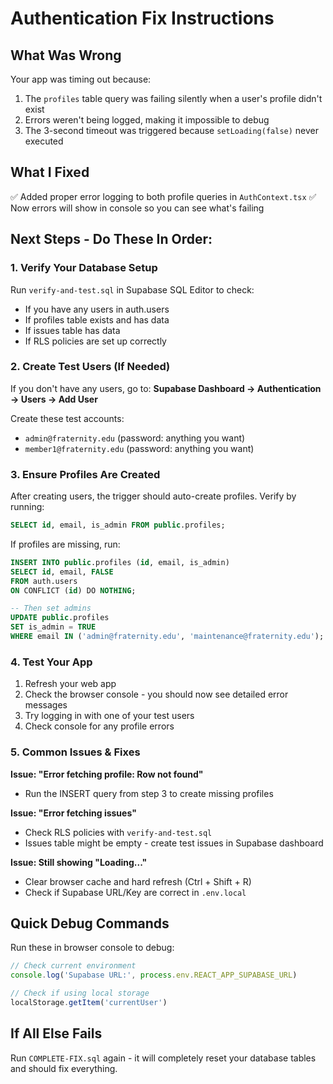 # Authentication Fix Instructions

## What Was Wrong

Your app was timing out because:
1. The `profiles` table query was failing silently when a user's profile didn't exist
2. Errors weren't being logged, making it impossible to debug
3. The 3-second timeout was triggered because `setLoading(false)` never executed

## What I Fixed

✅ Added proper error logging to both profile queries in `AuthContext.tsx`
✅ Now errors will show in console so you can see what's failing

## Next Steps - Do These In Order:

### 1. Verify Your Database Setup

Run `verify-and-test.sql` in Supabase SQL Editor to check:
- If you have any users in auth.users
- If profiles table exists and has data
- If issues table has data
- If RLS policies are set up correctly

### 2. Create Test Users (If Needed)

If you don't have any users, go to:
**Supabase Dashboard → Authentication → Users → Add User**

Create these test accounts:
- `admin@fraternity.edu` (password: anything you want)
- `member1@fraternity.edu` (password: anything you want)

### 3. Ensure Profiles Are Created

After creating users, the trigger should auto-create profiles. Verify by running:
```sql
SELECT id, email, is_admin FROM public.profiles;
```

If profiles are missing, run:
```sql
INSERT INTO public.profiles (id, email, is_admin)
SELECT id, email, FALSE
FROM auth.users
ON CONFLICT (id) DO NOTHING;

-- Then set admins
UPDATE public.profiles
SET is_admin = TRUE
WHERE email IN ('admin@fraternity.edu', 'maintenance@fraternity.edu');
```

### 4. Test Your App

1. Refresh your web app
2. Check the browser console - you should now see detailed error messages
3. Try logging in with one of your test users
4. Check console for any profile errors

### 5. Common Issues & Fixes

**Issue: "Error fetching profile: Row not found"**
- Run the INSERT query from step 3 to create missing profiles

**Issue: "Error fetching issues"**
- Check RLS policies with `verify-and-test.sql`
- Issues table might be empty - create test issues in Supabase dashboard

**Issue: Still showing "Loading..."**
- Clear browser cache and hard refresh (Ctrl + Shift + R)
- Check if Supabase URL/Key are correct in `.env.local`

## Quick Debug Commands

Run these in browser console to debug:
```javascript
// Check current environment
console.log('Supabase URL:', process.env.REACT_APP_SUPABASE_URL)

// Check if using local storage
localStorage.getItem('currentUser')
```

## If All Else Fails

Run `COMPLETE-FIX.sql` again - it will completely reset your database tables and should fix everything.